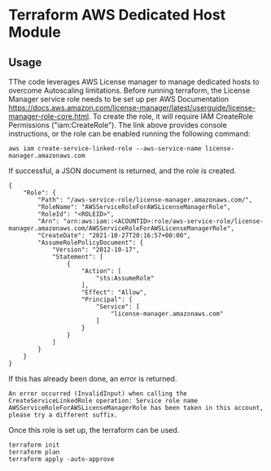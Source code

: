 # Terraform AWS Dedicated Host Module

## Usage
TThe code leverages AWS License manager to manage dedicated hosts to overcome Autoscaling limitations.  Before running terraform, the License Manager service role needs to be set up per AWS Documentation 
https://docs.aws.amazon.com/license-manager/latest/userguide/license-manager-role-core.html.  To create the role, it will require IAM CreateRole 
Permissions ("iam:CreateRole"). The link above provides console instructions, or the role can be enabled running the 
following command: 
```
aws iam create-service-linked-role --aws-service-name license-manager.amazonaws.com
```
If successful, a JSON document is returned, and the role is created. 
````
{
    "Role": {
        "Path": "/aws-service-role/license-manager.amazonaws.com/",
        "RoleName": "AWSServiceRoleForAWSLicenseManagerRole",
        "RoleId": "<ROLEID>",
        "Arn": "arn:aws:iam::<ACOUNTID>:role/aws-service-role/license-manager.amazonaws.com/AWSServiceRoleForAWSLicenseManagerRole",
        "CreateDate": "2021-10-27T20:16:57+00:00",
        "AssumeRolePolicyDocument": {
            "Version": "2012-10-17",
            "Statement": [
                {
                    "Action": [
                        "sts:AssumeRole"
                    ],
                    "Effect": "Allow",
                    "Principal": {
                        "Service": [
                            "license-manager.amazonaws.com"
                        ]
                    }
                }
            ]
        }
    }
}
````
If this has already been done,  an error is returned.  
```
An error occurred (InvalidInput) when calling the CreateServiceLinkedRole operation: Service role name AWSServiceRoleForAWSLicenseManagerRole has been taken in this account, please try a different suffix.
```
Once this role is set up, the terraform can be used.
```
terraform init
terraform plan
terraform apply -auto-approve
```